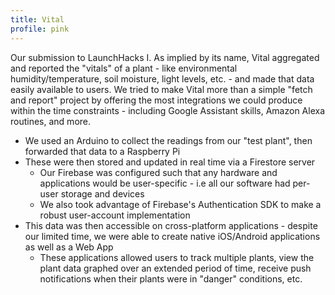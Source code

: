 ```yaml
---
title: Vital
profile: pink
---
```


Our submission to LaunchHacks I. As implied by its name, Vital aggregated and reported the "vitals" of a plant - like environmental humidity/temperature, soil moisture, light levels, etc. - and made that data easily available to users. We tried to make Vital more than a simple "fetch and report" project by offering the most integrations we could produce within the time constraints - including Google Assistant skills, Amazon Alexa routines, and more.

* We used an Arduino to collect the readings from our "test plant", then forwarded that data to a Raspberry Pi
* These were then stored and updated in real time via a Firestore server
    * Our Firebase was configured such that any hardware and applications would be user-specific - i.e all our software had per-user storage and devices
    * We also took advantage of Firebase's Authentication SDK to make a robust user-account implementation
* This data was then accessible on cross-platform applications - despite our limited time, we were able to create native iOS/Android applications as well as a Web App
    * These applications allowed users to track multiple plants, view the plant data graphed over an extended period of time, receive push notifications when their plants were in "danger" conditions, etc.
